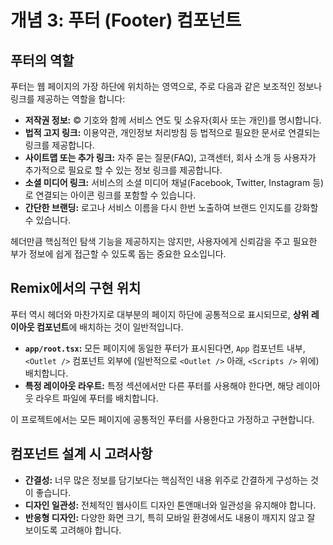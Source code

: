 # 개념 3: 푸터 (Footer) 컴포넌트

## 푸터의 역할

푸터는 웹 페이지의 가장 하단에 위치하는 영역으로, 주로 다음과 같은 보조적인 정보나 링크를 제공하는 역할을 합니다:

*   **저작권 정보:** © 기호와 함께 서비스 연도 및 소유자(회사 또는 개인)를 명시합니다.
*   **법적 고지 링크:** 이용약관, 개인정보 처리방침 등 법적으로 필요한 문서로 연결되는 링크를 제공합니다.
*   **사이트맵 또는 추가 링크:** 자주 묻는 질문(FAQ), 고객센터, 회사 소개 등 사용자가 추가적으로 필요로 할 수 있는 정보 링크를 제공합니다.
*   **소셜 미디어 링크:** 서비스의 소셜 미디어 채널(Facebook, Twitter, Instagram 등)로 연결되는 아이콘 링크를 포함할 수 있습니다.
*   **간단한 브랜딩:** 로고나 서비스 이름을 다시 한번 노출하여 브랜드 인지도를 강화할 수 있습니다.

헤더만큼 핵심적인 탐색 기능을 제공하지는 않지만, 사용자에게 신뢰감을 주고 필요한 부가 정보에 쉽게 접근할 수 있도록 돕는 중요한 요소입니다.

## Remix에서의 구현 위치

푸터 역시 헤더와 마찬가지로 대부분의 페이지 하단에 공통적으로 표시되므로, **상위 레이아웃 컴포넌트**에 배치하는 것이 일반적입니다.

*   **`app/root.tsx`:** 모든 페이지에 동일한 푸터가 표시된다면, `App` 컴포넌트 내부, `<Outlet />` 컴포넌트 외부에 (일반적으로 `<Outlet />` 아래, `<Scripts />` 위에) 배치합니다.
*   **특정 레이아웃 라우트:** 특정 섹션에서만 다른 푸터를 사용해야 한다면, 해당 레이아웃 라우트 파일에 푸터를 배치합니다.

이 프로젝트에서는 모든 페이지에 공통적인 푸터를 사용한다고 가정하고 구현합니다.

## 컴포넌트 설계 시 고려사항

*   **간결성:** 너무 많은 정보를 담기보다는 핵심적인 내용 위주로 간결하게 구성하는 것이 좋습니다.
*   **디자인 일관성:** 전체적인 웹사이트 디자인 톤앤매너와 일관성을 유지해야 합니다.
*   **반응형 디자인:** 다양한 화면 크기, 특히 모바일 환경에서도 내용이 깨지지 않고 잘 보이도록 고려해야 합니다. 